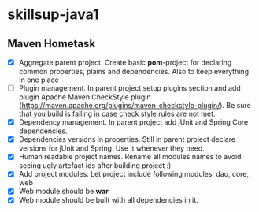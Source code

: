 # skillsup-java1
## Maven Hometask
- [x] Aggregate parent project. Create basic **pom**-project for declaring common properties, plains and dependencies. Also to keep everything in one place
- [ ] Plugin management. In parent project setup plugins section and add plugin Apache Maven CheckStyle plugin (https://maven.apache.org/plugins/maven-checkstyle-plugin/). Be sure that you build is failing in case check style rules are not met.
- [x] Dependency management. In parent project add jUnit and Spring Core dependencies.
- [x] Dependencies versions in properties. Still in parent project declare versions for jUnit and Spring. Use it whenever they need.
- [x] Human readable project names. Rename all modules names to avoid seeing ugly artefact ids after building project :)
- [x] Add project modules. Let project include following modules: dao, core, web
- [x] Web module should be **war**
- [x] Web module should be built with all dependencies in it.
